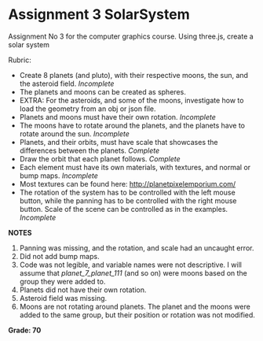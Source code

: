 # Assignment 3 SolarSystem

Assignment No 3 for the computer graphics course. Using three.js, create a solar system

Rubric:

- Create 8 planets (and pluto), with their respective moons, the sun, and the asteroid field. *Incomplete*
- The planets and moons can be created as spheres.
- EXTRA: For the asteroids, and some of the moons, investigate how to load the geometry from an obj or json file.
- Planets and moons must have their own rotation. *Incomplete*
- The moons have to rotate around the planets, and the planets have to rotate around the sun. *Incomplete*
- Planets, and their orbits, must have scale that showcases the differences between the planets. *Complete*
- Draw the orbit that each planet follows. *Complete*
- Each element must have its own materials, with textures, and normal or bump maps. *Incomplete*
- Most textures can be found here: http://planetpixelemporium.com/
- The rotation of the system has to be controlled with the left mouse button, while the panning has to be controlled with the right mouse button. Scale of the scene can be controlled as in the examples. *Incomplete*

**NOTES**

1. Panning was missing, and the rotation, and scale had an uncaught error.
2. Did not add bump maps.
3. Code was not legible, and variable names were not descriptive. I will assume that *planet_7_planet_111* (and so on) were moons based on the group they were added to.
4. Planets did not have their own rotation.
5. Asteroid field was missing.
6. Moons are not rotating around planets. The planet and the moons were added to the same group, but their position or rotation was not modified.

**Grade: 70**